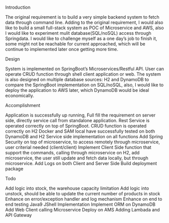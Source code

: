 Introduction

The original requirement is to build a very simple backend system to fetch data through command line. Adding to the original requirement, I would also like to build a small full-stack system as POC of Microservice and AWS, also I would like to experiment mulit database(SQL/noSQL) access through Springdata. I would like to challenge myself as a one day’s job to finish it, some might not be reachable for current approached, which will be continue to implemented later once getting more time.


Design

System is implemented on SpringBoot’s Microservices/Restful API. User can operate CRUD function through shell client application or web. The system is also designed on multiple database sources: H2 and DynamoDB to compare the SpringBoot implementation on SQL/noSQL, also, I would like to deploy the application to AWS later, which DynamoDB would be ideal economically.

Accomplishment

Application is successfully up running, Full fill the requirement on server side, directly service call from standalone application.
Rest Service is operated correctly on top of SpringBoot.
CRUD function is operated correctly on H2
Docker and SAM local have successfully tested on both DynamoDB and H2
Service side implementation on all functions
Add Spring Security on top of microservice, to access remotely through microservice, user criterial needed (client/client)
Implement Client Side function that  support the commands, calling through microservice
on H2, add microservice, the user still update and fetch data locally, but through microservice. 
Add Logs on both Client and Server Side
Build deployment package


Todo

Add logic into stock, the warehouse capacity limitation 
 Add logic into unstock, should be able to update the current number of products in stock
Enhance on error/exception handler and log mechanism
Enhance on end to end testing
Java9 JShell Implementation
Implement ORM on DynamoDB
Add Web Client calling Microservice
Deploy on AMS
Adding Lambada and API Gateway